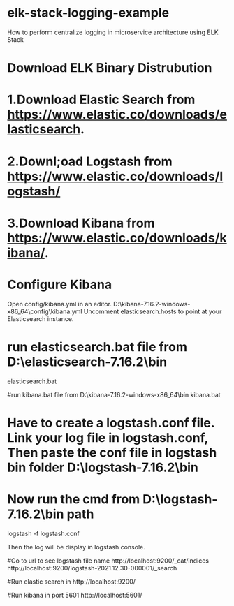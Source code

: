 # elk-stack-logging-example
How to perform centralize logging in microservice architecture using ELK Stack

# Download ELK Binary Distrubution

# 1.Download Elastic Search from https://www.elastic.co/downloads/elasticsearch.
# 2.Downl;oad Logstash from https://www.elastic.co/downloads/logstash/
# 3.Download Kibana from https://www.elastic.co/downloads/kibana/.

# Configure Kibana

Open config/kibana.yml in an editor. D:\kibana-7.16.2-windows-x86_64\config\kibana.yml
Uncomment elasticsearch.hosts to point at your Elasticsearch instance.

# run elasticsearch.bat file from D:\elasticsearch-7.16.2\bin
elasticsearch.bat

#run kibana.bat file from D:\kibana-7.16.2-windows-x86_64\bin
kibana.bat



# Have to create a logstash.conf file. Link your log file in logstash.conf, Then paste the conf file in logstash bin folder D:\logstash-7.16.2\bin

# Now run the cmd from D:\logstash-7.16.2\bin path
logstash -f logstash.conf 


Then the log will be display in logstash console.


#Go to url to see logstash file name
http://localhost:9200/_cat/indices
http://localhost:9200/logstash-2021.12.30-000001/_search

#Run elastic search in 
http://localhost:9200/

#Run kibana in port 5601
http://localhost:5601/